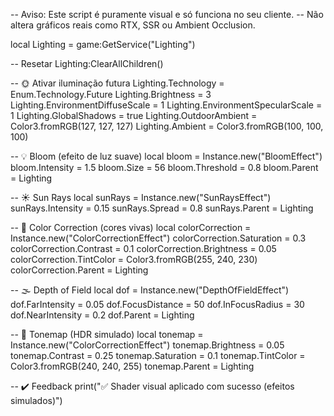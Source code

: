 -- Aviso: Este script é puramente visual e só funciona no seu cliente.
-- Não altera gráficos reais como RTX, SSR ou Ambient Occlusion.

local Lighting = game:GetService("Lighting")

-- Resetar
Lighting:ClearAllChildren()

-- 🌞 Ativar iluminação futura
Lighting.Technology = Enum.Technology.Future
Lighting.Brightness = 3
Lighting.EnvironmentDiffuseScale = 1
Lighting.EnvironmentSpecularScale = 1
Lighting.GlobalShadows = true
Lighting.OutdoorAmbient = Color3.fromRGB(127, 127, 127)
Lighting.Ambient = Color3.fromRGB(100, 100, 100)

-- 💡 Bloom (efeito de luz suave)
local bloom = Instance.new("BloomEffect")
bloom.Intensity = 1.5
bloom.Size = 56
bloom.Threshold = 0.8
bloom.Parent = Lighting

-- ☀️ Sun Rays
local sunRays = Instance.new("SunRaysEffect")
sunRays.Intensity = 0.15
sunRays.Spread = 0.8
sunRays.Parent = Lighting

-- 🎨 Color Correction (cores vivas)
local colorCorrection = Instance.new("ColorCorrectionEffect")
colorCorrection.Saturation = 0.3
colorCorrection.Contrast = 0.1
colorCorrection.Brightness = 0.05
colorCorrection.TintColor = Color3.fromRGB(255, 240, 230)
colorCorrection.Parent = Lighting

-- 🌫️ Depth of Field
local dof = Instance.new("DepthOfFieldEffect")
dof.FarIntensity = 0.05
dof.FocusDistance = 50
dof.InFocusRadius = 30
dof.NearIntensity = 0.2
dof.Parent = Lighting

-- 🎥 Tonemap (HDR simulado)
local tonemap = Instance.new("ColorCorrectionEffect")
tonemap.Brightness = 0.05
tonemap.Contrast = 0.25
tonemap.Saturation = 0.1
tonemap.TintColor = Color3.fromRGB(240, 240, 255)
tonemap.Parent = Lighting

-- ✔️ Feedback
print("✅ Shader visual aplicado com sucesso (efeitos simulados)")
